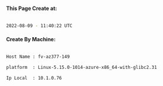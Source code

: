 
   
#### This Page Create at:

```bash

2022-08-09 - 11:40:22 UTC

```

#### Create By Machine:

```bash

Host Name : fv-az377-149

platform  : Linux-5.15.0-1014-azure-x86_64-with-glibc2.31

Ip Local  : 10.1.0.76

```

